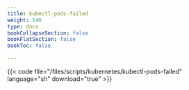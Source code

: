 ```yaml
---
title: kubectl-pods-failed
weight: 140
type: docs
bookCollapseSection: false
bookFlatSection: false
bookToc: false

---
```


{{< code file="/files/scripts/kubernetes/kubectl-pods-failed" language="sh" download="true" >}}
